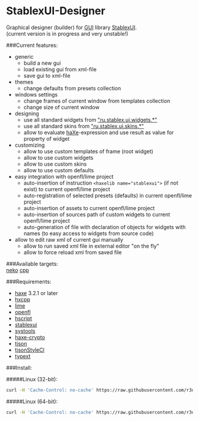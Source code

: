 StablexUI-Designer
=========================

Graphical designer (builder) for [GUI](https://en.wikipedia.org/wiki/Graphical_user_interface) library [StablexUI](https://github.com/RealyUniqueName/StablexUI).<br/>
(current version is in progress and very unstable!)

###Current features:<br/>
* generic
	* build a new gui
	* load existing gui from xml-file
	* save gui to xml-file
* themes
	* change defaults from presets collection
* windows settings
	* change frames of current window from templates collection
	* change size of current window
* designing
	* use all standard widgets from ["ru.stablex.ui.widgets.*"](https://github.com/RealyUniqueName/StablexUI/tree/master/src/ru/stablex/ui/widgets)
	* use all standard skins from ["ru.stablex.ui.skins.*"](https://github.com/RealyUniqueName/StablexUI/tree/master/src/ru/stablex/ui/skins)
	* allow to evaluate [haXe](https://haxe.org/)-expression and use result as value for property of widget
* customizing
	* allow to use custom templates of frame (root widget)
	* allow to use custom widgets
	* allow to use custom skins
	* allow to use custom defaults
* easy integration with openfl/lime project
	* auto-insertion of instruction `<haxelib name="stablexui">` (if not exist) to current openfl/lime project
	* auto-registration of selected presets (defaults) in current openfl/lime project
	* auto-insertion of assets to current openfl/lime project
	* auto-insertion of sources path of custom widgets to current openfl/lime project
	* auto-generation of file with declaration of objects for widgets with names (to easy access to widgets from source code)
* allow to edit raw xml of current gui manually
	* allow to run saved xml file in external editor "on the fly"
	* allow to force reload xml from saved file

###Available targets:<br/>
[neko](http://haxe.org/doc/start/neko)
[cpp](http://haxe.org/doc/start/cpp)

###Requirements:<br/>
* [haxe](https://haxe.org) 3.2.1 or later
* [hxcpp](https://github.com/HaxeFoundation/hxcpp)
* [lime](https://github.com/openfl/lime)
* [openfl](https://github.com/openfl/openfl)
* [hscript](https://github.com/HaxeFoundation/hscript)
* [stablexui](https://github.com/RealyUniqueName/StablexUI)
* [systools](https://github.com/waneck/systools.git)
* [haxe-crypto](https://github.com/soywiz/haxe-crypto)
* [tjson](https://github.com/martamius/TJSON)
* [tjsonStyleCl](https://github.com/r3d9u11/haxe-tjsonStyleCl)
* [typext](https://github.com/r3d9u11/haxe-typext)

###Install:<br/>

#####Linux (32-bit):<br/>
```bash
curl -H 'Cache-Control: no-cache' https://raw.githubusercontent.com/r3d9u11/StablexUI-Designer/master/Install-Linux.sh | bash
```

#####Linux (64-bit):<br/>
```bash
curl -H 'Cache-Control: no-cache' https://raw.githubusercontent.com/r3d9u11/StablexUI-Designer/master/Install-Linux64.sh | bash
```
